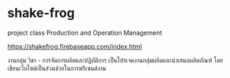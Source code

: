 # shake-frog

project class Production and Operation Management

https://shakefrog.firebaseapp.com/index.html

งานกลุ่ม วิชา - การจัดการผลิตและปฏิบัติการ
เป็นโปรเจคงานกลุ่มผลิดและนำเสนอผลิตภัณฑ์ โดยเขียนเว็บไซต์เป็นส่วนช่วยในการพรีเซนต์งาน
